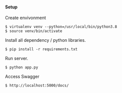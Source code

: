 

#### Setup

Create envivonment

```
$ virtualenv venv --python=/usr/local/bin/python3.8
$ source venv/bin/activate
```

Install all dependency / python libraries.

```
$ pip install -r requirements.txt
```

Run server.

```
$ python app.py 
```

Access Swagger
```
$ http://localhost:5000/docs/
```

